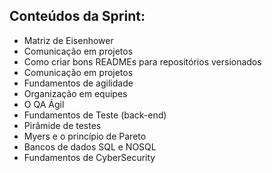 ## Conteúdos da Sprint:

- Matriz de Eisenhower
- Comunicação em projetos
- Como criar bons READMEs para repositórios versionados
- Comunicação em projetos
- Fundamentos de agilidade
- Organização em equipes
- O QA Ágil
- Fundamentos de Teste (back-end)
- Pirâmide de testes
- Myers e o princípio de Pareto
- Bancos de dados SQL e NOSQL
- Fundamentos de CyberSecurity
